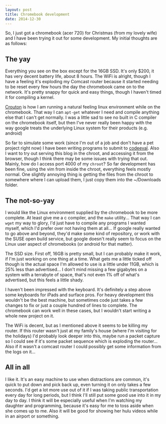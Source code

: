 ```yaml
---
layout: post
title: Chromebook development
date: 2014-12-30
---
```


So, I just got a chromebook (acer 720) for Christmas (from my lovely wife) and I have been
trying it out for some development. My initial thoughts are as follows:

## The yay
Everything you see on the box except for the 16GB SSD. It's only $200, it has very decent
battery life, about 8 hours. The WiFi is alright, though I have a feeling it's
exploding my Comcast router because it started needing to be reset every few hours the day
the chromebook came on to the network. It's pretty snappy for quick and easy things,
though I haven't timed it for compiling a kernel.

[Crouton](www.github.com/dnschneid/crouton) is how I am running a natural feeling
linux environment while on the chromebook. That way I can `apt-get` whatever I need
and compile anything else that I can't get normally. I was a little sad to see no
built in C compiler on the chromebook itself, but then I've never really been happy
with the way google treats the underlying Linux system for their products (e.g. android)

So far to simulate some work (since I'm out of a job and don't have a pet project
right now) I have been writing programs to submit to [codeeval](www.codeeval.com/profile/minshallj).
Also I want to try out serving this blog in the chroot, and accessing it from the browser,
though I think there may be some issues with trying that out. Mainly, how do I access port
4000 of my `chroot`? So far development has been fine, using the vim from inside the chroot,
everything feels mostly normal. One slightly annoying thing is getting the files from the chroot
to somewhere where I can upload them, I just copy them into the ~/Downloads folder.

## The not-so-yay
I would like the Linux environment supplied by the chromebook to be more complete. At least
give me a c compiler, and the `make` utility... That way I can `wget` my way to glory,
I'd just have to compile any programs I wanted myself, which I'd prefer over not having
them at all... If google really wanted to go above and beyond, they'd make some kind of
repository, or work with the SUSE open build service, but google doesn't really seem
to focus on the Linux user aspect of chromebooks (or android for that matter).

The SSD size. First off, 16GB is pretty small, but I can probably make it work, if
I'm just working on one thing at a time. What gets me a little ticked off though is the actual
space I'm allowed to use is a little under 11GB, which is 25% less than advertised... I
don't mind missing a few gigabytes on a system with a terrabyte of space, that's not even
1% off of what's advertised, but this feels a little shady.

I haven't been impressed with the keyboard. It's definitely a step above some keyboards
for iPads and surface pros. For heavy development this wouldn't be the best machine, but
sometimes code just takes a few changes to fix or just a couple hundred of lines to complete.
The chromebook can work well in these cases, but I wouldn't start writing a whole new project
on it.

The WiFi is decent, but as I mentioned above it seems to be killing my router. If
this router wasn't just at my family's house (where I'm visiting for the holidays)
I'd probably look deeper into this, maybe run a packet capture so I could see if it's
some packet sequence which is exploding the router... Also if it wasn't a comcast router
I could possibly get some information from the logs on it...

## All in all
I like it. It's an easy machine to use when distractions are common, it's quick
to put down and pick back up, even turning it on only takes a few seconds. I'd
get a lot more use out of it if I was taking public transportation every day for
long periods, but I think I'll still put some good use into it in my day to day.
I think it will be especially useful when I'm watching my daughter and programming,
because it's easy for me to toss aside when she comes up to me. Also it will be good
for showing her hulu videos while in an airport or something.
